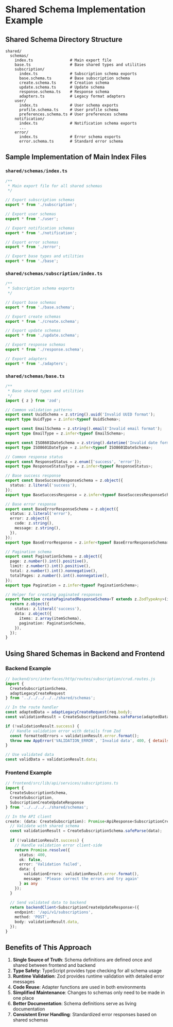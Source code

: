 # Shared Schema Implementation Example

## Shared Schema Directory Structure

```
shared/
  schemas/
    index.ts                # Main export file
    base.ts                 # Base shared types and utilities
    subscription/
      index.ts              # Subscription schema exports
      base.schema.ts        # Base subscription schema
      create.schema.ts      # Creation schema
      update.schema.ts      # Update schema
      response.schema.ts    # Response schema
      adapters.ts           # Legacy format adapters
    user/
      index.ts              # User schema exports
      profile.schema.ts     # User profile schema
      preferences.schema.ts # User preferences schema
    notification/
      index.ts              # Notification schema exports
      ...
    error/
      index.ts              # Error schema exports
      error.schema.ts       # Standard error schema
```

## Sample Implementation of Main Index Files

### `shared/schemas/index.ts`

```typescript
/**
 * Main export file for all shared schemas
 */

// Export subscription schemas
export * from './subscription';

// Export user schemas
export * from './user';

// Export notification schemas
export * from './notification';

// Export error schemas
export * from './error';

// Export base types and utilities
export * from './base';
```

### `shared/schemas/subscription/index.ts`

```typescript
/**
 * Subscription schema exports
 */

// Export base schemas
export * from './base.schema';

// Export create schemas
export * from './create.schema';

// Export update schemas
export * from './update.schema';

// Export response schemas
export * from './response.schema';

// Export adapters
export * from './adapters';
```

### `shared/schemas/base.ts`

```typescript
/**
 * Base shared types and utilities
 */
import { z } from 'zod';

// Common validation patterns
export const UuidSchema = z.string().uuid('Invalid UUID format');
export type UuidType = z.infer<typeof UuidSchema>;

export const EmailSchema = z.string().email('Invalid email format');
export type EmailType = z.infer<typeof EmailSchema>;

export const ISO8601DateSchema = z.string().datetime('Invalid date format');
export type ISO8601DateType = z.infer<typeof ISO8601DateSchema>;

// Common response status
export const ResponseStatus = z.enum(['success', 'error']);
export type ResponseStatusType = z.infer<typeof ResponseStatus>;

// Base success response
export const BaseSuccessResponseSchema = z.object({
  status: z.literal('success'),
});
export type BaseSuccessResponse = z.infer<typeof BaseSuccessResponseSchema>;

// Base error response
export const BaseErrorResponseSchema = z.object({
  status: z.literal('error'),
  error: z.object({
    code: z.string(),
    message: z.string(),
  }),
});
export type BaseErrorResponse = z.infer<typeof BaseErrorResponseSchema>;

// Pagination schema
export const PaginationSchema = z.object({
  page: z.number().int().positive(),
  limit: z.number().int().positive(),
  total: z.number().int().nonnegative(),
  totalPages: z.number().int().nonnegative(),
});
export type Pagination = z.infer<typeof PaginationSchema>;

// Helper for creating paginated responses
export function createPaginatedResponseSchema<T extends z.ZodTypeAny>(itemSchema: T) {
  return z.object({
    status: z.literal('success'),
    data: z.object({
      items: z.array(itemSchema),
      pagination: PaginationSchema,
    }),
  });
}
```

## Using Shared Schemas in Backend and Frontend

### Backend Example

```javascript
// backend/src/interfaces/http/routes/subscription/crud.routes.js
import { 
  CreateSubscriptionSchema, 
  adaptLegacyCreateRequest 
} from '../../../../../shared/schemas';

// In the route handler
const adaptedData = adaptLegacyCreateRequest(req.body);
const validationResult = CreateSubscriptionSchema.safeParse(adaptedData);

if (!validationResult.success) {
  // Handle validation error with details from Zod
  const formattedErrors = validationResult.error.format();
  throw new AppError('VALIDATION_ERROR', 'Invalid data', 400, { details: formattedErrors });
}

// Use validated data
const validData = validationResult.data;
```

### Frontend Example

```typescript
// frontend/src/lib/api/services/subscriptions.ts
import { 
  CreateSubscriptionSchema, 
  CreateSubscription,
  SubscriptionCreateUpdateResponse 
} from '../../../../shared/schemas';

// In the API client
create: (data: CreateSubscription): Promise<ApiResponse<SubscriptionCreateUpdateResponse>> => {
  // Validate with shared schema
  const validationResult = CreateSubscriptionSchema.safeParse(data);
  
  if (!validationResult.success) {
    // Handle validation error client-side
    return Promise.resolve({
      status: 400,
      ok: false,
      error: 'Validation failed',
      data: { 
        validationErrors: validationResult.error.format(),
        message: 'Please correct the errors and try again'
      } as any
    });
  }
  
  // Send validated data to backend
  return backendClient<SubscriptionCreateUpdateResponse>({
    endpoint: '/api/v1/subscriptions',
    method: 'POST',
    body: validationResult.data,
  });
}
```

## Benefits of This Approach

1. **Single Source of Truth**: Schema definitions are defined once and shared between frontend and backend
2. **Type Safety**: TypeScript provides type checking for all schema usage
3. **Runtime Validation**: Zod provides runtime validation with detailed error messages
4. **Code Reuse**: Adapter functions are used in both environments
5. **Simplified Maintenance**: Changes to schemas only need to be made in one place
6. **Better Documentation**: Schema definitions serve as living documentation
7. **Consistent Error Handling**: Standardized error responses based on shared schemas 